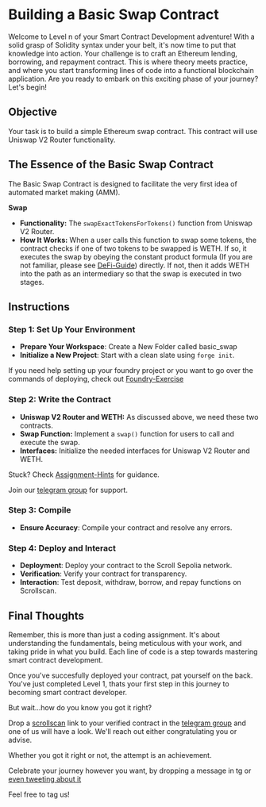 # Building a Basic Swap Contract

Welcome to Level n of your Smart Contract Development adventure! With a solid grasp of Solidity syntax under your belt, it's now time to put that knowledge into action. Your challenge is to craft an Ethereum lending, borrowing, and repayment contract. This is where theory meets practice, and where you start transforming lines of code into a functional blockchain application. Are you ready to embark on this exciting phase of your journey? Let's begin!

## Objective

Your task is to build a simple Ethereum swap contract. This contract will use Uniswap V2 Router functionality.

## The Essence of the Basic Swap Contract

The Basic Swap Contract is designed to facilitate the very first idea of automated market making (AMM).

**Swap**
- **Functionality:** The `swapExactTokensForTokens()` function from Uniswap V2 Router.
- **How It Works:** When a user calls this function to swap some tokens, the contract checks if one of two tokens to be swapped is WETH. If so, it executes the swap by obeying the constant product formula (If you are not familiar, please see [DeFi-Guide](../DeFi_Guide.md)) directly. If not, then it adds WETH into the path as an intermediary so that the swap is executed in two stages.

## Instructions

### Step 1: Set Up Your Environment
- **Prepare Your Workspace**: Create a New Folder called basic_swap
- **Initialize a New Project**: Start with a clean slate using `forge init`.

If you need help setting up your foundry project or you want to go over the commands of deploying, check out [Foundry-Exercise](./Foundry-Exercise.md)

### Step 2: Write the Contract
- **Uniswap V2 Router and WETH:** As discussed above, we need these two contracts.
- **Swap Function:** Implement a `swap()` function for users to call and execute the swap.
- **Interfaces:** Initialize the needed interfaces for Uniswap V2 Router and WETH.

Stuck? Check [Assignment-Hints](../Assignment-Hints/) for guidance.

Join our [telegram group](https://t.me/+vRIl8Wkm0B0zOTQx) for support.

### Step 3: Compile
- **Ensure Accuracy**: Compile your contract and resolve any errors.

### Step 4: Deploy and Interact
- **Deployment**: Deploy your contract to the Scroll Sepolia network.
- **Verification**: Verify your contract for transparency.
- **Interaction**: Test deposit, withdraw, borrow, and repay functions on Scrollscan.

## Final Thoughts

Remember, this is more than just a coding assignment. It's about understanding the fundamentals, being meticulous with your work, and taking pride in what you build. Each line of code is a step towards mastering smart contract development.

Once you've succesfully deployed your contract, pat yourself on the back. You've just completed Level 1, thats your first step in this journey to becoming smart contract developer.

But wait...how do you know you got it right?

Drop a [scrollscan](https://scrollscan.com/) link to your verified contract in the [telegram group](https://t.me/+vRIl8Wkm0B0zOTQx) and one of us will have a look. We'll reach out either congratulating you or advise.

Whether you got it right or not, the attempt is an achievement. 

Celebrate your journey however you want, by dropping a message in tg or [even tweeting about it](https://twitter.com/intent/tweet?text=I%Cleared%Level%1%Of%The%Level%Up%Challenge!)

Feel free to tag us!
